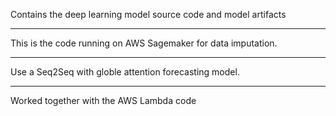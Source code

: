Contains the deep learning model source code and model artifacts

***

This is the code running on AWS Sagemaker for data imputation.

***

Use a Seq2Seq with globle attention forecasting model.

***

Worked together with the AWS Lambda code
